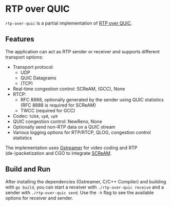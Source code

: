 # RTP over QUIC

`rtp-over-quic` is a partial implementation of [RTP over QUIC](https://datatracker.ietf.org/doc/html/draft-engelbart-rtp-over-quic).

## Features

The application can act as RTP sender or receiver and supports different transport options:

* Transport protocol:
  * UDP
  * QUIC Datagrams
  * (TCP)
* Real-time congestion control: SCReAM, (GCC), None
* RTCP:
  * RFC 8888, optionally generated by the sender using QUIC statistics (RFC 8888 is required for SCReAM)
  * TWCC (required for GCC)
* Codec: `h264`, `vp8`, `vp9`
* QUIC congestion control: NewReno, None
* Optionally send non-RTP data on a QUIC stream
* Various logging options for RTP/RTCP, QLOG, congestion control statistics

The implementation uses [Gstreamer](https://gstreamer.freedesktop.org/) for video coding and RTP (de-)packetization and CGO to integrate [SCReAM](https://github.com/EricssonResearch/scream/).

## Build and Run

After installing the dependencies (Gstreamer, C/C++ Compiler) and building with `go build`, you can start a receiver with `./rtp-over-quic receive` and a sender with `./rtp-over-quic send`.
Use the `-h` flag to see the available options for receiver and sender.
